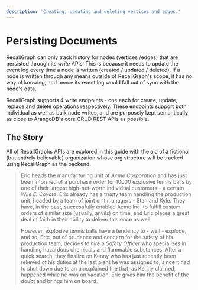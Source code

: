 ```yaml
---
description: 'Creating, updating and deleting vertices and edges.'
---
```


# Persisting Documents

RecallGraph can only track history for nodes \(vertices /edges\) that are persisted through its _write_ APIs. This is because it needs to update the event log every time a node is written \(created / updated / deleted\). If a node is written through any means outside of RecallGraph's scope, it has no way of knowing, and hence its event log would fall out of sync with the node's data.

RecallGraph supports 4 write endpoints - one each for create, update, replace and delete operations respectively. These endpoints support both individual as well as bulk node writes, and are purposely kept semantically as close to ArangoDB's core CRUD REST APIs as possible.

## **The Story**

All of RecallGraphs APIs are explored in this guide with the aid of a fictional \(but entirely believable\) organization whose org structure will be tracked using RecallGraph as the backend.

> Eric heads the manufacturing unit of _Acme Corporation_ and has just been informed of a purchase order for 10000 explosive tennis balls by one of their largest high-net-worth individual customers - a certain _Wile E. Coyote_. Eric already has a trusty team handling the production unit, headed by a team of joint unit managers - Stan and Kyle. They have, in the past, successfully enabled Acme Inc. to fulfill custom orders of similar size \(usually, anvils\) on time, and Eric places a great deal of faith in their ability to deliver this once as well.
>
> However, explosive tennis balls have a tendency to - well - explode, and so, Eric, out of prudence and concern for the safety of his production team, decides to hire a _Safety Officer_ who specializes in handling hazardous chemicals and flammable substances. After a quick search, they finalize on Kenny who has just recently been relieved of his duties at the last plant he was assigned to, since it had to shut down due to an unexplained fire that, as Kenny claimed, happened while he was on vacation. Eric gives him the benefit of the doubt and brings him on board.

